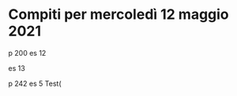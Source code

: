 # Compiti per mercoledì 12 maggio 2021
p 200
es 12

es 13

p 242 
 es 5
Test(
<!--stackedit_data:
eyJoaXN0b3J5IjpbLTExNDk4NDM5NjgsLTExNjExNjkyNzFdfQ
==
-->